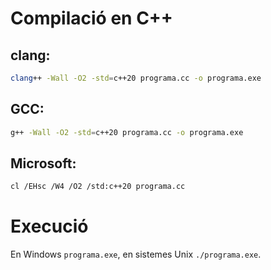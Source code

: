 # Compilació en C++

## clang:

```bash
clang++ -Wall -O2 -std=c++20 programa.cc -o programa.exe
```


## GCC:

```bash
g++ -Wall -O2 -std=c++20 programa.cc -o programa.exe
```


## Microsoft:

```bash
cl /EHsc /W4 /O2 /std:c++20 programa.cc
```

# Execució

En Windows `programa.exe`, en sistemes Unix `./programa.exe`.
